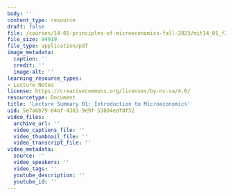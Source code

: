 ```yaml
---
body: ''
content_type: resource
draft: false
file: /courses/14-01-principles-of-microeconomics-fall-2023/mit14_01_f23_lec1.pdf
file_size: 94919
file_type: application/pdf
image_metadata:
  caption: ''
  credit: ''
  image-alt: ''
learning_resource_types:
- Lecture Notes
license: https://creativecommons.org/licenses/by-nc-sa/4.0/
resourcetype: Document
title: 'Lecture Summary 01: Introduction to Microeconomics'
uid: 5e7a6b79-04af-4383-9e9f-53884edf8f52
video_files:
  archive_url: ''
  video_captions_file: ''
  video_thumbnail_file: ''
  video_transcript_file: ''
video_metadata:
  source: ''
  video_speakers: ''
  video_tags: ''
  youtube_description: ''
  youtube_id: ''
---
```

